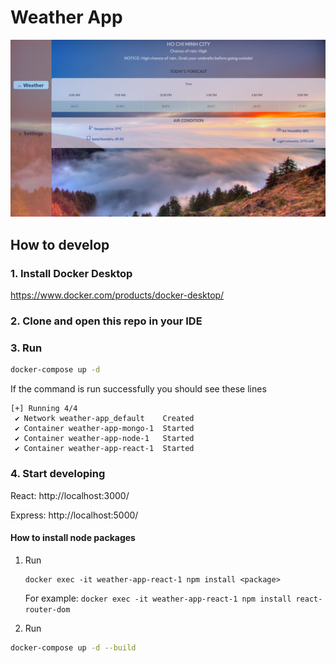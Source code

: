 # Weather App
![Weather App](/media/weather-app.png)


## How to develop

### 1. Install Docker Desktop
https://www.docker.com/products/docker-desktop/

### 2. Clone and open this repo in your IDE

### 3. Run
```bash
docker-compose up -d
```

If the command is run successfully you should see these lines
```
[+] Running 4/4
 ✔ Network weather-app_default    Created
 ✔ Container weather-app-mongo-1  Started
 ✔ Container weather-app-node-1   Started
 ✔ Container weather-app-react-1  Started
```

### 4. Start developing

React: http://localhost:3000/

Express: http://localhost:5000/

#### How to install node packages
1. Run 
    
    ```
    docker exec -it weather-app-react-1 npm install <package>
    ```

    For example: `docker exec -it weather-app-react-1 npm install react-router-dom`

2. Run
```bash
docker-compose up -d --build
```